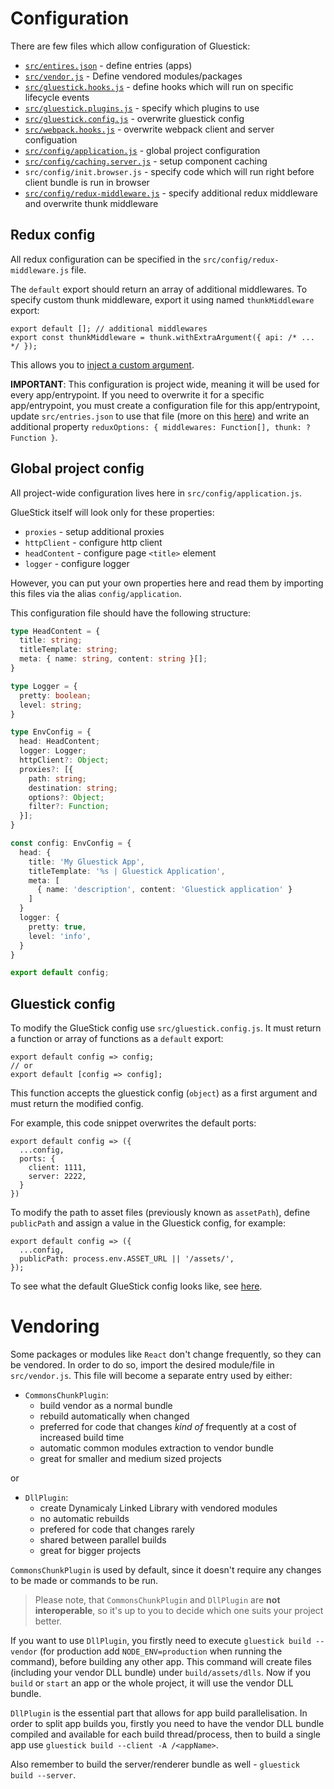 # Configuration

There are few files which allow configuration of Gluestick:
* [`src/entires.json`](./configuration/Apps.md) - define entries (apps)
* [`src/vendor.js`](#vendoring) - Define vendored modules/packages
* [`src/gluestick.hooks.js`](./configuration/CachingAndHooks.md#hooks) - define hooks which will run on specific lifecycle events
* [`src/gluestick.plugins.js`](./configuration/Plugins.md) - specify which plugins to use
* [`src/gluestick.config.js`](#gluestick-config) - overwrite gluestick config
* [`src/webpack.hooks.js`](./configuration/CachingAndHooks.md#webpack-hooks) - overwrite webpack client and server configuation
* [`src/config/application.js`](#global-project-config) - global project configuration
* [`src/config/caching.server.js`](./configuration/CachingAndHooks.md#caching) - setup component caching
* `src/config/init.browser.js` - specify code which will run right before client bundle is run in browser
* [`src/config/redux-middleware.js`](#redux-config) - specify additional redux middleware and overwrite thunk middleware

## Redux config
All redux configuration can be specified in the `src/config/redux-middleware.js` file.

The `default` export should return an array of additional middlewares.
To specify custom thunk middleware, export it using named `thunkMiddleware` export:
```
export default []; // additional middlewares
export const thunkMiddleware = thunk.withExtraArgument({ api: /* ... */ });
```
This allows you to [inject a custom argument](https://github.com/gaearon/redux-thunk#injecting-a-custom-argument).

**IMPORTANT**: This configuration is project wide, meaning it will be used for every app/entrypoint.
If you need to overwrite it for a specific app/entrypoint, you must create a configuration file for this
app/entrypoint, update `src/entries.json` to use that file (more on this [here](./configuration/Apps.md))
and write an additional property `reduxOptions: { middlewares: Function[], thunk: ?Function }`.

## Global project config
All project-wide configuration lives here in `src/config/application.js`.

GlueStick itself will look only for these properties:
* `proxies` - setup additional proxies
* `httpClient` - configure http client
* `headContent` - configure page `<title>` element
* `logger` - configure logger

However, you can put your own properties here and read them by importing this files via the alias
`config/application`.

This configuration file should have the following structure:
```typescript
type HeadContent = {
  title: string;
  titleTemplate: string;
  meta: { name: string, content: string }[];
}

type Logger = {
  pretty: boolean;
  level: string;
}

type EnvConfig = {
  head: HeadContent;
  logger: Logger;
  httpClient?: Object;
  proxies?: [{
    path: string;
    destination: string;
    options?: Object;
    filter?: Function;
  }];
}

const config: EnvConfig = {
  head: {
    title: 'My Gluestick App',
    titleTemplate: '%s | Gluestick Application',
    meta: [
      { name: 'description', content: 'Gluestick application' }
    ]
  }
  logger: {
    pretty: true,
    level: 'info',
  }
}

export default config;
```


## Gluestick config
To modify the GlueStick config use `src/gluestick.config.js`. It must return a function or array of functions
as a `default` export:
```
export default config => config;
// or
export default [config => config];
```
This function accepts the gluestick config (`object`) as a first argument and must return the modified
config.

For example, this code snippet overwrites the default ports:
```
export default config => ({
  ...config,
  ports: {
    client: 1111,
    server: 2222,
  }
})
```
To modify the path to asset files (previously known as `assetPath`), define `publicPath` and assign a value in the Gluestick config, for example:
```
export default config => ({
  ...config,
  publicPath: process.env.ASSET_URL || '/assets/',
});
```

To see what the default GlueStick config looks like, see [here](https://github.com/TrueCar/gluestick/blob/staging/packages/gluestick/src/config/defaults/glueStickConfig.js).

# Vendoring

Some packages or modules like `React` don't change frequently, so they can be vendored.
In order to do so, import the desired module/file in `src/vendor.js`. This file will become a separate entry
used by either:
* `CommonsChunkPlugin`:
  * build vendor as a normal bundle
  * rebuild automatically when changed
  * preferred for code that changes _kind of_ frequently at a cost of increased build time
  * automatic common modules extraction to vendor bundle
  * great for smaller and medium sized projects

or

* `DllPlugin`:
  * create Dynamicaly Linked Library with vendored modules
  * no automatic rebuilds
  * prefered for code that changes rarely
  * shared between parallel builds
  * great for bigger projects

`CommonsChunkPlugin` is used by default, since it doesn't require any changes to be made or commands
to be run.

> Please note, that `CommonsChunkPlugin` and `DllPlugin` are __not interoperable__, so it's up to you to decide
which one suits your project better.

If you want to use `DllPlugin`, you firstly need to execute `gluestick build --vendor` (for production add `NODE_ENV=production` when running the command), before building any other app.
This command will create files (including your vendor DLL bundle) under `build/assets/dlls`. Now if you `build` or `start` an app or the whole project, it will use the vendor DLL bundle.

`DllPlugin` is the essential part that allows for app build parallelisation.
In order to split app builds you, firstly you need to have the vendor DLL bundle compiled and available for each
build thread/process, then to build a single app use `gluestick build --client -A /<appName>`.

Also remember to build the server/renderer bundle as well - `gluestick build --server`.

